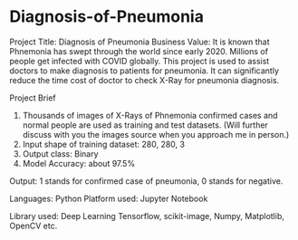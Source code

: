 # Diagnosis-of-Pneumonia

Project Title: Diagnosis of Pneumonia
Business Value: It is known that Phnemonia has swept through the world since early 2020. Millions of people get infected with COVID globally. This project is used to assist doctors to make diagnosis to patients for pneumonia.
It can significantly reduce the time cost of doctor to check X-Ray for pneumonia diagnosis.


Project Brief
1) Thousands of images of X-Rays of Phnemonia confirmed cases and normal people are used as training and test datasets. (Will further discuss with you the images source when you approach me in person.)
2) Input shape of training dataset: 280, 280, 3
3) Output class: Binary
4) Model Accuracy: about 97.5%

Output: 1 stands for confirmed case of pneumonia, 0 stands for negative.

Languages: Python
Platform used: Jupyter Notebook

Library used: Deep Learning Tensorflow, scikit-image, Numpy, Matplotlib, OpenCV etc.

